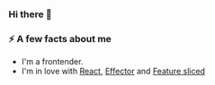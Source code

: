 ### Hi there 👋

### ⚡ A few facts about me
 - I'm a frontender.
 - I'm in love with [React](https://github.com/facebook/react), [Effector](http://github.com/effector) and [Feature sliced](https://feature-sliced.design/)
